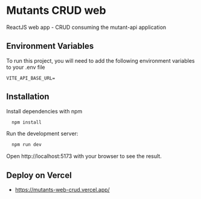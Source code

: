 
# Mutants CRUD web

ReactJS web app - CRUD consuming the mutant-api application


## Environment Variables

To run this project, you will need to add the following environment variables to your .env file

```
VITE_API_BASE_URL=
```


## Installation

Install dependencies with npm

```bash
  npm install 
```
    
Run the development server:

```bash
  npm run dev
```
Open http://localhost:5173 with your browser to see the result.
## Deploy on Vercel

- https://mutants-web-crud.vercel.app/